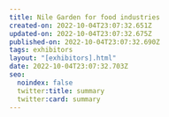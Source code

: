```yaml
---
title: Nile Garden for food industries
created-on: 2022-10-04T23:07:32.651Z
updated-on: 2022-10-04T23:07:32.675Z
published-on: 2022-10-04T23:07:32.690Z
tags: exhibitors
layout: "[exhibitors].html"
date: 2022-10-04T23:07:32.703Z
seo:
  noindex: false
  twitter:title: summary
  twitter:card: summary
---
```

